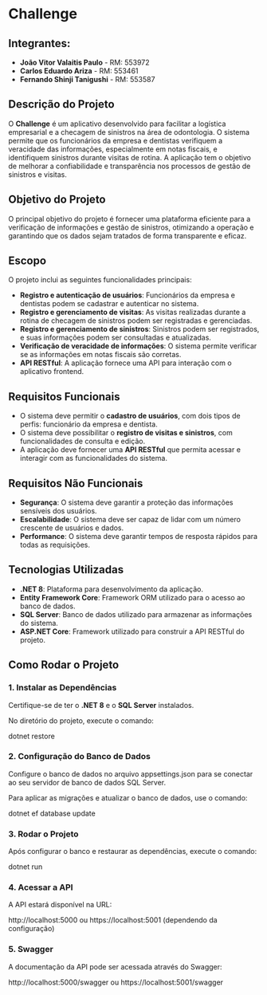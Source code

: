 # Challenge

## Integrantes:
- **João Vitor Valaitis Paulo** - RM: 553972
- **Carlos Eduardo Ariza** - RM: 553461
- **Fernando Shinji Tanigushi** - RM: 553587

## Descrição do Projeto
O **Challenge** é um aplicativo desenvolvido para facilitar a logística empresarial e a checagem de sinistros na área de odontologia. O sistema permite que os funcionários da empresa e dentistas verifiquem a veracidade das informações, especialmente em notas fiscais, e identifiquem sinistros durante visitas de rotina. A aplicação tem o objetivo de melhorar a confiabilidade e transparência nos processos de gestão de sinistros e visitas.

## Objetivo do Projeto
O principal objetivo do projeto é fornecer uma plataforma eficiente para a verificação de informações e gestão de sinistros, otimizando a operação e garantindo que os dados sejam tratados de forma transparente e eficaz.

## Escopo
O projeto inclui as seguintes funcionalidades principais:
- **Registro e autenticação de usuários**: Funcionários da empresa e dentistas podem se cadastrar e autenticar no sistema.
- **Registro e gerenciamento de visitas**: As visitas realizadas durante a rotina de checagem de sinistros podem ser registradas e gerenciadas.
- **Registro e gerenciamento de sinistros**: Sinistros podem ser registrados, e suas informações podem ser consultadas e atualizadas.
- **Verificação de veracidade de informações**: O sistema permite verificar se as informações em notas fiscais são corretas.
- **API RESTful**: A aplicação fornece uma API para interação com o aplicativo frontend.

## Requisitos Funcionais
- O sistema deve permitir o **cadastro de usuários**, com dois tipos de perfis: funcionário da empresa e dentista.
- O sistema deve possibilitar o **registro de visitas e sinistros**, com funcionalidades de consulta e edição.
- A aplicação deve fornecer uma **API RESTful** que permita acessar e interagir com as funcionalidades do sistema.

## Requisitos Não Funcionais
- **Segurança**: O sistema deve garantir a proteção das informações sensíveis dos usuários.
- **Escalabilidade**: O sistema deve ser capaz de lidar com um número crescente de usuários e dados.
- **Performance**: O sistema deve garantir tempos de resposta rápidos para todas as requisições.

## Tecnologias Utilizadas
- **.NET 8**: Plataforma para desenvolvimento da aplicação.
- **Entity Framework Core**: Framework ORM utilizado para o acesso ao banco de dados.
- **SQL Server**: Banco de dados utilizado para armazenar as informações do sistema.
- **ASP.NET Core**: Framework utilizado para construir a API RESTful do projeto.

## Como Rodar o Projeto

### 1. Instalar as Dependências
Certifique-se de ter o **.NET 8** e o **SQL Server** instalados.

No diretório do projeto, execute o comando:


dotnet restore
### 2. Configuração do Banco de Dados
Configure o banco de dados no arquivo appsettings.json para se conectar ao seu servidor de banco de dados SQL Server.

Para aplicar as migrações e atualizar o banco de dados, use o comando:


dotnet ef database update
### 3. Rodar o Projeto
Após configurar o banco e restaurar as dependências, execute o comando:



dotnet run
### 4. Acessar a API
A API estará disponível na URL:

http://localhost:5000 ou
https://localhost:5001 (dependendo da configuração)
### 5. Swagger
A documentação da API pode ser acessada através do Swagger:

http://localhost:5000/swagger ou
https://localhost:5001/swagger

